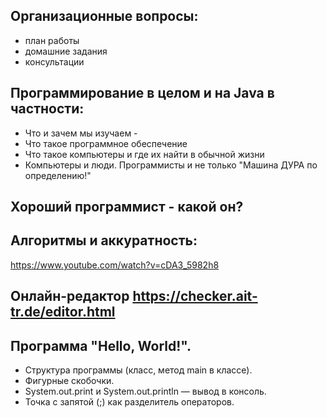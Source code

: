## Организационные вопросы:
* план работы
* домашние задания
* консультации

## Программирование в целом и на Java в частности:
* Что и зачем мы изучаем - 
* Что такое программное обеспечение
* Что такое компьютеры и где их найти в обычной жизни
* Компьютеры и люди. Программисты и не только
"Машина ДУРА по определению!"

## Хороший программист - какой он?


## Алгоритмы и аккуратность:
https://www.youtube.com/watch?v=cDA3_5982h8

## Онлайн-редактор https://checker.ait-tr.de/editor.html

## Программа "Hello, World!".
* Структура программы (класс, метод main в классе).
* Фигурные скобочки.
* System.out.print и System.out.println — вывод в консоль.
* Точка с запятой (;) как разделитель операторов.